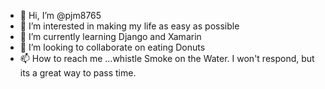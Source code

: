 - 👋 Hi, I’m @pjm8765
- 👀 I’m interested in making my life as easy as possible
- 🌱 I’m currently learning Django and Xamarin
- 💞️ I’m looking to collaborate on eating Donuts
- 📫 How to reach me ...whistle Smoke on the Water.  I won't respond, but its a great way to pass time.

<!---
pjm8765/pjm8765 is a ✨ special ✨ repository because its `README.md` (this file) appears on your GitHub profile.
You can click the Preview link to take a look at your changes.
--->

